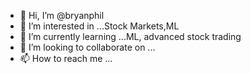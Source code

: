 - 👋 Hi, I’m @bryanphil
- 👀 I’m interested in ...Stock Markets,ML 
- 🌱 I’m currently learning ...ML, advanced stock trading
- 💞️ I’m looking to collaborate on ...
- 📫 How to reach me ...

<!---
bryanphil/bryanphil is a ✨ special ✨ repository because its `README.md` (this file) appears on your GitHub profile.
You can click the Preview link to take a look at your changes.
--->
